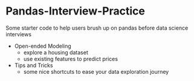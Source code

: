 # Pandas-Interview-Practice
Some starter code to help users brush up on pandas before data science interviews

* Open-ended Modeling
    * explore a housing dataset
    * use existing features to predict prices
* Tips and Tricks
    * some nice shortcuts to ease your data exploration journey
